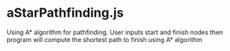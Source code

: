 # aStarPathfinding.js
Using A* algorithm for pathfinding. User inputs start and finish nodes then program will compute the shortest path to finish using A* algorithm
